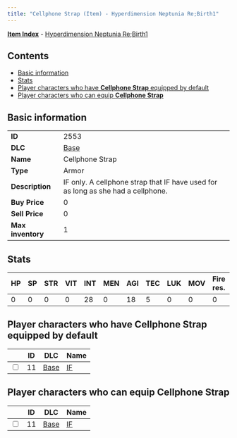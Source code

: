 ```yaml
---
title: "Cellphone Strap (Item) - Hyperdimension Neptunia Re;Birth1"
---
```


[**Item Index**](/neptunia/rb1/item/index.html) - [Hyperdimension Neptunia Re;Birth1](/neptunia/rb1)

## Contents

- [Basic information](#basic-information)
- [Stats](#stats)
- [Player characters who have **Cellphone Strap** equipped by default](#player-characters-who-have-cellphone-strap-equipped-by-default)
- [Player characters who can equip **Cellphone Strap**](#player-characters-who-can-equip-cellphone-strap)

## Basic information

|   |   |
| -- | -- |
| **ID** | 2553 |
| **DLC** | [Base](/neptunia/rb1/dlc/1-base.html) |
| **Name** | Cellphone Strap |
| **Type** | Armor |
| **Description** | IF only. A cellphone strap that IF have used for as long as she had a cellphone. |
| **Buy Price** | 0 |
| **Sell Price** | 0 |
| **Max inventory** | 1 |

## Stats

| HP | SP | STR | VIT | INT | MEN | AGI | TEC | LUK | MOV | Fire res. | Ice res. | Wind res. | Lightning res. |
| -- | -- | --- | --- | --- | --- | --- | --- | --- | --- | --------- | -------- | --------- | -------------- |
| 0 | 0 | 0 | 0 | 28 | 0 | 18 | 5 | 0 | 0 | 0 | 0 | 0 | 0 |

## Player characters who have **Cellphone Strap** equipped by default

|    | ID | DLC | Name |
| -- | -- | --- | ---- |
| <input type="checkbox" id="rb1-player-1-11" class="trackbox" /> | 11 | [Base](/neptunia/rb1/dlc/1-base.html) | [IF](/neptunia/rb1/player/1-11-if.html) |

## Player characters who can equip **Cellphone Strap**

|    | ID | DLC | Name |
| -- | -- | --- | ---- |
| <input type="checkbox" id="rb1-player-1-11" class="trackbox" /> | 11 | [Base](/neptunia/rb1/dlc/1-base.html) | [IF](/neptunia/rb1/player/1-11-if.html) |